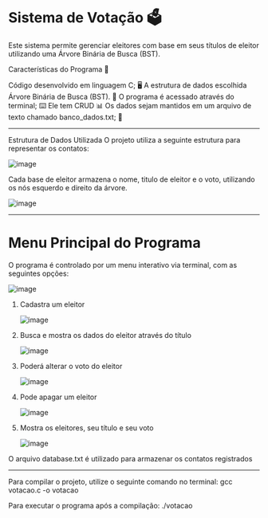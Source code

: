 # Sistema de Votação 🗳️

Este sistema permite gerenciar eleitores com base em seus títulos de eleitor utilizando uma Árvore Binária de Busca (BST).

Características do Programa 🦾

Código desenvolvido em linguagem C; 🖥️
A estrutura de dados escolhida Árvore Binária de Busca (BST). 🔗
O programa é acessado através do terminal; ⌨️
Ele tem CRUD 📊
Os dados sejam mantidos em um arquivo de texto chamado banco_dados.txt; 💾

  ---
  
  Estrutura de Dados Utilizada
O projeto utiliza a seguinte estrutura para representar os contatos:

![image](https://github.com/user-attachments/assets/5a982729-47f3-45a4-84ea-2786e62428b4)

Cada base de eleitor armazena o nome, titulo de eleitor e o voto, utilizando os nós esquerdo e direito da árvore.

![image](https://github.com/user-attachments/assets/00e48dc2-ca6a-4dbb-8ee9-40dd35c4de14)


---
# Menu Principal do Programa
O programa é controlado por um menu interativo via terminal, com as seguintes opções:

![image](https://github.com/user-attachments/assets/163f3e7e-d62e-4ae3-b3d8-676f2af50939)

1. Cadastra um eleitor
   
   ![image](https://github.com/user-attachments/assets/2b6b20c6-bb20-4994-96f6-2074c3a90533)
   
2. Busca e mostra os dados do eleitor através do título
   
   ![image](https://github.com/user-attachments/assets/dee8f442-45c1-460c-991c-93982abcf958)
   
3. Poderá alterar o voto do eleitor
   
   ![image](https://github.com/user-attachments/assets/fee89c1f-3122-431b-a05f-e6e565c4886f)
   
4. Pode apagar um eleitor
   
   ![image](https://github.com/user-attachments/assets/f8ed9a98-a920-4c8f-8126-921766b66965)
   
5. Mostra os eleitores, seu título e seu voto
    
   ![image](https://github.com/user-attachments/assets/ed859961-17ee-4576-abf6-c1990f686acc)
   

O arquivo database.txt é utilizado para armazenar os contatos registrados

---

Para compilar o projeto, utilize o seguinte comando no terminal:
gcc votacao.c -o votacao

Para executar o programa após a compilação:
./votacao





